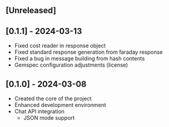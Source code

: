 ## [Unreleased]

## [0.1.1] - 2024-03-13

- Fixed cost reader in response object
- Fixed standard response generation from faraday response
- Fixed a bug in message building from hash contents
- Gemspec configuration adjustments (license)

## [0.1.0] - 2024-03-08

- Created the core of the project
- Enhanced development environment
- Chat API integration
  - JSON mode support
